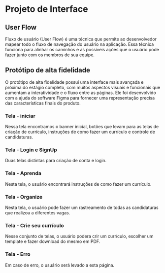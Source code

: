 
# Projeto de Interface

## User Flow

Fluxo de usuário (User Flow) é uma técnica que permite ao desenvolvedor mapear todo o fluxo de navegação do usuário na aplicação. Essa técnica funciona para alinhar os caminhos e as possíveis ações que o usuário pode fazer junto com os membros de sua equipe.


## Protótipo de alta fidelidade

O protótipo de alta fidelidade possui uma interface mais avançada e próxima do estágio completo, com muitos aspectos visuais e funcionais que aumentam a interatividade e o fluxo entre as páginas. Ele foi desenvolvido com a ajuda do software Figma para fornecer uma representação precisa das características finais do produto. 

### Tela - iniciar
Nessa tela encontramos o banner inicial, botões que levam para as telas de criação de currículo, instruções de como fazer um currículo e controle de candidaturas. 


### Tela - Login e SignUp
Duas telas distintas para criação de conta e login.

### Tela - Aprenda
Nesta tela, o usuário encontrará instruções de como fazer um currículo.


### Tela - Organize
Nesta tela, o usuário pode fazer um rastreamento de todas as candidaturas que realizou a diferentes vagas.


### Tela - Crie seu currículo
Nesse conjunto de telas, o usuário podera crir um currículo, escolher um template e fazer download do mesmo em PDF.

### Tela - Erro
Em caso de erro, o usuário será levado a esta página.


